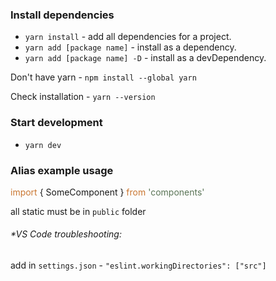 ### Install dependencies 
- `yarn install` - add all dependencies for a project.
- `yarn add [package name]` - install as a dependency.
- `yarn add [package name] -D` - install as a devDependency.

Don't have yarn - `npm install --global yarn`

Check installation - `yarn --version`

### Start development

- `yarn dev`

### Alias example usage

<span style="color:#ca7732"> import </span>
<span> { SomeComponent } </span>
<span style="color:#ca7732"> from</span>
<span style="color:#5a7456"> 'components' </span>

all static must be in `public` folder

###### **VS Code troubleshooting:*
add in `settings.json` - `"eslint.workingDirectories": ["src"]`

 
